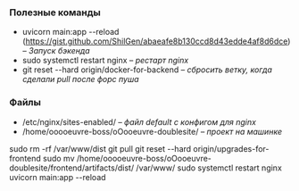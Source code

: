 ### Полезные команды
- uvicorn main:app --reload (https://gist.github.com/ShilGen/abaeafe8b130ccd8d43edde4af8d6dce) – *Запуск бэкенда*
- sudo systemctl restart nginx – *рестарт nginx*
- git reset --hard origin/docker-for-backend – *сбросить ветку, когда сделали pull после форс пуша*

### Файлы
- /etc/nginx/sites-enabled/ – *файл default с конфигом для nginx*
- /home/ooooeuvre-boss/oOooeuvre-doublesite/ – *проект на машинке*


sudo rm -rf /var/www/dist
git pull
git reset --hard origin/upgrades-for-frontend
sudo mv /home/ooooeuvre-boss/oOooeuvre-doublesite/frontend/artifacts/dist/ /var/www/
sudo systemctl restart nginx
uvicorn main:app --reload